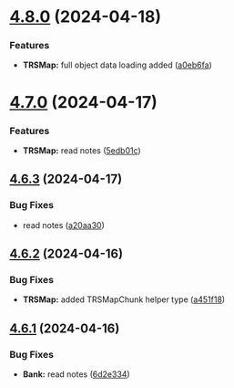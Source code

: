 # [4.8.0](https://github.com/Torwent/SRL-T/compare/v4.7.0...v4.8.0) (2024-04-18)


### Features

* **TRSMap:** full object data loading added ([a0eb6fa](https://github.com/Torwent/SRL-T/commit/a0eb6fac56c2ecc3af8508843f82b8dbda9117d4))



# [4.7.0](https://github.com/Torwent/SRL-T/compare/v4.6.3...v4.7.0) (2024-04-17)


### Features

* **TRSMap:** read notes ([5edb01c](https://github.com/Torwent/SRL-T/commit/5edb01c74e61c568f230266b35f807304a45555e))



## [4.6.3](https://github.com/Torwent/SRL-T/compare/v4.6.2...v4.6.3) (2024-04-17)


### Bug Fixes

* read notes ([a20aa30](https://github.com/Torwent/SRL-T/commit/a20aa3032a29a1476aa2b3da299bd376b91d8ce4))



## [4.6.2](https://github.com/Torwent/SRL-T/compare/v4.6.1...v4.6.2) (2024-04-16)


### Bug Fixes

* **TRSMap:** added TRSMapChunk helper type ([a451f18](https://github.com/Torwent/SRL-T/commit/a451f188e25ee27f82de7b18a6a3eaddbb3b39d7))



## [4.6.1](https://github.com/Torwent/SRL-T/compare/v4.6.0...v4.6.1) (2024-04-16)


### Bug Fixes

* **Bank:** read notes ([6d2e334](https://github.com/Torwent/SRL-T/commit/6d2e334bad4e08ff901adc1ccdf6a85cfff763a6))



